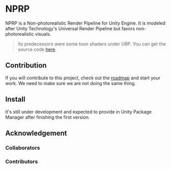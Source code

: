 # NPRP

NPRP is a Non-photorealistic Render Pipeline for Unity Engine. It is modeled after Unity Technology's Universal Render Pipeline but favors non-photorealistic visuals.

> Its predecessors were some toon shaders under URP. You can get the source code [here](https://github.com/flicker-studio/NPRP/releases/tag/v0.1.0-alpha).

## Contribution

If you will contribute to this project, check out the [roadmap](https://github.com/orgs/flicker-studio/projects/2) and start your work. We need to make sure we are not doing the same thing.

## Install

It's still under development and expected to provide in Unity Package Manager after finishing the first version.

## Acknowledgement

### Collaborators

<!-- readme: collaborators -start -->
<!-- readme: collaborators -end -->

### Contributors

<!-- readme: contributors -start -->
<!-- readme: contributors -end -->
